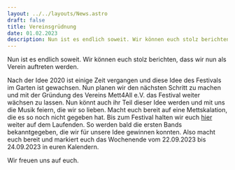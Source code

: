 ```yaml
---
layout: ../../layouts/News.astro
draft: false
title: Vereinsgrüdnung
date: 01.02.2023
description: Nun ist es endlich soweit. Wir können euch stolz berichten, dass wir nun als Verein auftreten werden. Nach der Idee 2020 ...
---
```


Nun ist es endlich soweit. Wir können euch stolz berichten, dass wir nun als Verein auftreten werden.

Nach der Idee 2020 ist einige Zeit vergangen und diese Idee des Festivals im Garten ist gewachsen. Nun planen wir den nächsten Schritt zu machen und mit der Gründung des Vereins <span class="highlight">Mett4All e.V</span>. das Festival weiter wächsen zu lassen. Nun könnt auch ihr Teil dieser Idee werden und mit uns die Musik feiern, die wir so lieben. Macht euch bereit auf eine <span class="highlight">Mettskalation</span>, die es so noch nicht gegeben hat. Bis zum Festival halten wir euch [hier](/news) weiter auf dem Laufenden. So werden bald die ersten Bands bekanntgegeben, die wir für unsere Idee gewinnen konnten. Also macht euch bereit und markiert euch das Wochenende vom 22.09.2023 bis 24.09.2023 in euren Kalendern.

Wir freuen uns auf euch.